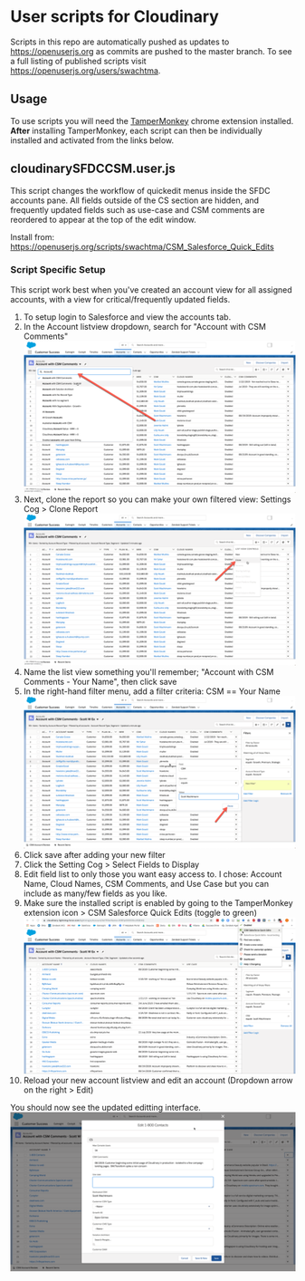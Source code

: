 # User scripts for Cloudinary

Scripts in this repo are automatically pushed as updates to https://openuserjs.org as commits are pushed to the master branch. To see a full listing of published scripts visit https://openuserjs.org/users/swachtma.

## Usage

To use scripts you will need the [TamperMonkey](https://chrome.google.com/webstore/detail/tampermonkey/dhdgffkkebhmkfjojejmpbldmpobfkfo?hl=en) chrome extension installed. **After** installing TamperMonkey, each script can then be individually installed and activated from the links below.

## cloudinarySFDCCSM.user.js

This script changes the workflow of quickedit menus inside the SFDC accounts pane. All fields outside of the CS section are hidden, and frequently updated fields such as use-case and CSM comments are reordered to appear at the top of the edit window.

Install from: https://openuserjs.org/scripts/swachtma/CSM_Salesforce_Quick_Edits

### Script Specific Setup

This script work best when you've created an account view for all assigned accounts, with a view for critical/frequently updated fields.

1. To setup login to Salesforce and view the accounts tab.
2. In the Account listview dropdown, search for "Account with CSM Comments"
   ![Find the Account With Comments Report](readme_images/accountWithComments.png)
3. Next, clone the report so you can make your own filtered view: Settings Cog > Clone Report
   ![Clone the report to edit filters](readme_images/cloneReport.png)
4. Name the list view something you'll remember; "Account with CSM Comments - Your Name", then click save
5. In the right-hand filter menu, add a filter criteria: CSM == Your Name
   ![Filter to only your accounts](readme_images/csmFilter.png)
6. Click save after adding your new filter
7. Click the Setting Cog > Select Fields to Display
8. Edit field list to only those you want easy access to. I chose: Account Name, Cloud Names, CSM Comments, and Use Case but you can include as many/few fields as you like.
9. Make sure the installed script is enabled by going to the TamperMonkey extension icon > CSM Salesforce Quick Edits (toggle to green)
   ![Check that the user script is enabled](readme_images/tamperEnabled.png)
10. Reload your new account listview and edit an account (Dropdown arrow on the right > Edit)

You should now see the updated editting interface.
![Updated CSM Edit Window](readme_images/updatedView.png)

